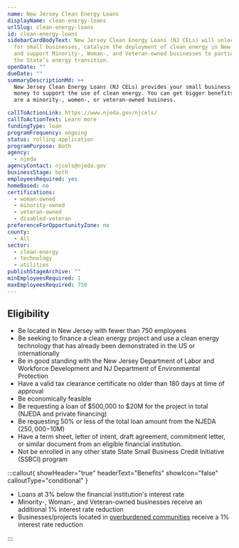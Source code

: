 ```yaml
---
name: New Jersey Clean Energy Loans
displayName: clean-energy-loans
urlSlug: clean-energy-loans
id: clean-energy-loans
sidebarCardBodyText: New Jersey Clean Energy Loans (NJ CELs) will unlock capital
  for small businesses, catalyze the deployment of clean energy in New Jersey,
  and support Minority-, Woman-, and Veteran-owned businesses to participate in
  the State’s energy transition.
openDate: ""
dueDate: ""
summaryDescriptionMd: >+
  New Jersey Clean Energy Loans (NJ CELs) provides your small business with
  money to support the use of clean energy. You can get bigger benefits if you
  are a minority-, women-, or veteran-owned business.

callToActionLink: https://www.njeda.gov/njcels/
callToActionText: Learn more
fundingType: loan
programFrequency: ongoing
status: rolling application
programPurpose: Both
agency:
  - njeda
agencyContact: njcels@njeda.gov
businessStage: both
employeesRequired: yes
homeBased: no
certifications:
  - woman-owned
  - minority-owned
  - veteran-owned
  - disabled-veteran
preferenceForOpportunityZone: no
county:
  - All
sector:
  - clean-energy
  - technology
  - utilities
publishStageArchive: ""
minEmployeesRequired: 1
maxEmployeesRequired: 750
---
```


## Eligibility

- Be located in New Jersey with fewer than 750 employees
- Be seeking to finance a clean energy project and use a clean energy technology that has already been demonstrated in the US or internationally
- Be in good standing with the New Jersey Department of Labor and Workforce Development and NJ Department of Environmental Protection
- Have a valid tax clearance certificate no older than 180 days at time of approval
- Be economically feasible
- Be requesting a loan of $500,000 to $20M for the project in total (NJEDA and private financing)
- Be requesting 50% or less of the total loan amount from the NJEDA ($250,000-$10M)
- Have a term sheet, letter of intent, draft agreement, commitment letter, or similar document from an eligible financial institution.
- Not be enrolled in any other state State Small Business Credit Initiative (SSBCI) program

:::callout{ showHeader="true" headerText="Benefits" showIcon="false" calloutType="conditional" }

- Loans at 3% below the financial institution's interest rate
- Minority-, Woman-, and Veteran-owned businesses receive an additional 1% interest rate reduction
- Businesses/projects located in [overburdened communities](https://dep.nj.gov/ej/communities/) receive a 1% interest rate reduction

:::
